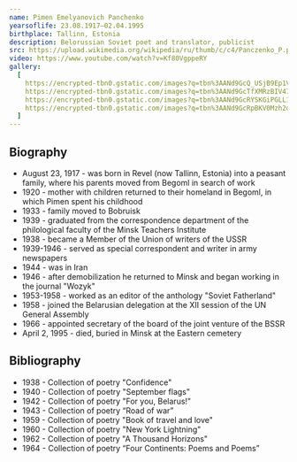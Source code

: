```yaml
---
name: Pimen Emelyanovich Panchenko
yearsoflife: 23.08.1917—02.04.1995
birthplace: Tallinn, Estonia
description: Belorussian Soviet poet and translator, publicist
src: https://upload.wikimedia.org/wikipedia/ru/thumb/c/c4/Panczenko_P.png/200px-Panczenko_P.png
video: https://www.youtube.com/watch?v=Kf80VgppeRY
gallery:
  [
    https://encrypted-tbn0.gstatic.com/images?q=tbn%3AANd9GcQ_USjB9Ep1VjY_SHzVG32V7xcXLNMLa5nUIOYoH20_Nvy0bTeR,
    https://encrypted-tbn0.gstatic.com/images?q=tbn%3AANd9GcTfXMRzBIV47hx64AeRcSpVBuPW6_o5ry2J1-vWzf8mq1PlV_st,
    https://encrypted-tbn0.gstatic.com/images?q=tbn%3AANd9GcRYSKGiPGLL1nPYPwrs1HIwFuY-lrBHeCnwyDxVV1IkS-xVKZCR,
    https://encrypted-tbn0.gstatic.com/images?q=tbn%3AANd9GcRpBKV0Mzh2dG3HDK11xZ5SGX3H6upKLCRtOhwTOkzFD1w9tp6l,
  ]
---
```


## Biography

- August 23, 1917 - was born in Revel (now Tallinn, Estonia) into a peasant family, where his parents moved from Begoml in search of work
- 1920 - mother with children returned to their homeland in Begoml, in which Pimen spent his childhood
- 1933 - family moved to Bobruisk
- 1939 - graduated from the correspondence department of the philological faculty of the Minsk Teachers Institute
- 1938 - became a Member of the Union of writers of the USSR
- 1939-1946 - served as special correspondent and writer in army newspapers
- 1944 - was in Iran
- 1946 - after demobilization he returned to Minsk and began working in the journal "Wozyk"
- 1953-1958 - worked as an editor of the anthology "Soviet Fatherland"
- 1958 - joined the Belarusian delegation at the XII session of the UN General Assembly
- 1966 - appointed secretary of the board of the joint venture of the BSSR
- April 2, 1995 - died, buried in Minsk at the Eastern cemetery

## Bibliography

- 1938 - Collection of poetry "Confidence"
- 1940 - Collection of poetry "September flags"
- 1942 - Collection of poetry "For you, Belarus!"
- 1943 - Collection of poetry “Road of war”
- 1959 - Collection of poetry "Book of travel and love"
- 1960 - Collection of poetry "New York Lightning"
- 1962 - Collection of poetry "A Thousand Horizons"
- 1964 - Collection of poetry “Four Continents: Poems and Poems”
